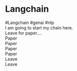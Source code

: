# Langchain
#Langchain #genai #nlp
<br>
I am going to start my chain here. 
<br>
Leave for paper.... 
<br>
Paper
<br>
Paper
<br>
Paper
<br>
Paper
<br>
Leave
<br>
Leave